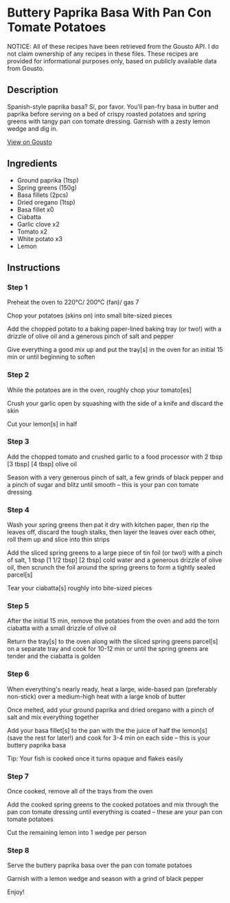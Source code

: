 # Buttery Paprika Basa With Pan Con Tomate Potatoes 

NOTICE: All of these recipes have been retrieved from the Gousto API. I do not claim ownership of any recipes in these files. These recipes are provided for informational purposes only, based on publicly available data from Gousto.

## Description

Spanish-style paprika basa? Sí, por favor. You’ll pan-fry basa in butter and paprika before serving on a bed of crispy roasted potatoes and spring greens with tangy pan con tomate dressing. Garnish with a zesty lemon wedge and dig in.

[View on Gousto](https://www.gousto.co.uk/recipes/cookbook/buttery-paprika-basa-with-pan-con-tomate-potatoes)

## Ingredients

- Ground paprika (1tsp)
- Spring greens (150g)
- Basa fillets (2pcs)
- Dried oregano (1tsp)
- Basa fillet x0
- Ciabatta
- Garlic clove x2
- Tomato x2
- White potato x3
- Lemon

## Instructions


### Step 1

Preheat the oven to 220°C/ 200°C (fan)/ gas 7

Chop your potatoes (skins on) into small bite-sized pieces

Add the chopped potato to a baking paper-lined baking tray (or two!) with a drizzle of olive oil and a generous pinch of salt and pepper

Give everything a good mix up and put the tray[s] in the oven for an initial 15 min or until beginning to soften


### Step 2

While the potatoes are in the oven, roughly chop your tomato[es]

Crush your garlic open by squashing with the side of a knife and discard the skin

Cut your lemon[s] in half


### Step 3

Add the chopped tomato and crushed garlic to a food processor with 2 tbsp <span class="text-purple">[3 tbsp]</span><span class="text-danger"> [4 tbsp]</span> olive oil

Season with a very generous pinch of salt, a few grinds of black pepper and a pinch of sugar and blitz until smooth – this is your pan con tomate dressing


### Step 4

Wash your spring greens then pat it dry with kitchen paper, then rip the leaves off, discard the tough stalks, then layer the leaves over each other, roll them up and slice into thin strips

Add the sliced spring greens to a large piece of tin foil (or two!) with a pinch of salt, 1 tbsp <span class="text-purple">[1 1/2 tbsp]</span> <span class="text-danger">[2 tbsp]</span> cold water and a generous drizzle of olive oil, then scrunch the foil around the spring greens to form a tightly sealed parcel[s]

Tear your ciabatta[s] roughly into bite-sized pieces


### Step 5

After the initial 15 min, remove the potatoes from the oven and add the torn ciabatta with a small drizzle of olive oil

Return the tray[s] to the oven along with the sliced spring greens parcel[s] on a separate tray and cook for 10-12 min or until the spring greens are tender and the ciabatta is golden


### Step 6

When everything's nearly ready, heat a large, wide-based pan (preferably non-stick) over a medium-high heat with a large knob of butter

Once melted, add your ground paprika and dried oregano with a pinch of salt and mix everything together

Add your basa fillet[s] to the pan with the the juice of half the lemon[s] (save the rest for later!) and cook for 3-4 min on each side – this is your buttery paprika basa

Tip: Your fish is cooked once it turns opaque and flakes easily


### Step 7

Once cooked, remove all of the trays from the oven

Add the cooked spring greens to the cooked potatoes and mix through the pan con tomate dressing until everything is coated – these are your pan con tomate potatoes

Cut the remaining lemon into 1 wedge per person

### Step 8

Serve the buttery paprika basa over the pan con tomate potatoes

Garnish with a lemon wedge and season with a grind of black pepper

Enjoy!


